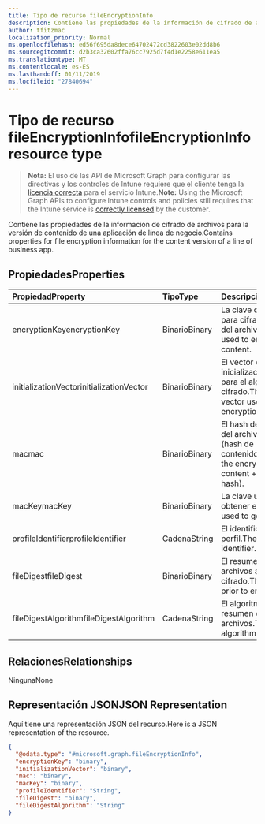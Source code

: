 ```yaml
---
title: Tipo de recurso fileEncryptionInfo
description: Contiene las propiedades de la información de cifrado de archivos para la versión de contenido de una aplicación de línea de negocio.
author: tfitzmac
localization_priority: Normal
ms.openlocfilehash: ed56f695da8dece64702472cd3822603e02dd8b6
ms.sourcegitcommit: d2b3ca32602ffa76cc7925d7f4d1e2258e611ea5
ms.translationtype: MT
ms.contentlocale: es-ES
ms.lasthandoff: 01/11/2019
ms.locfileid: "27840694"
---
```

# <a name="fileencryptioninfo-resource-type"></a><span data-ttu-id="93092-103">Tipo de recurso fileEncryptionInfo</span><span class="sxs-lookup"><span data-stu-id="93092-103">fileEncryptionInfo resource type</span></span>

> <span data-ttu-id="93092-104">**Nota:** El uso de las API de Microsoft Graph para configurar las directivas y los controles de Intune requiere que el cliente tenga la [licencia correcta](https://go.microsoft.com/fwlink/?linkid=839381) para el servicio Intune.</span><span class="sxs-lookup"><span data-stu-id="93092-104">**Note:** Using the Microsoft Graph APIs to configure Intune controls and policies still requires that the Intune service is [correctly licensed](https://go.microsoft.com/fwlink/?linkid=839381) by the customer.</span></span>

<span data-ttu-id="93092-105">Contiene las propiedades de la información de cifrado de archivos para la versión de contenido de una aplicación de línea de negocio.</span><span class="sxs-lookup"><span data-stu-id="93092-105">Contains properties for file encryption information for the content version of a line of business app.</span></span>
## <a name="properties"></a><span data-ttu-id="93092-106">Propiedades</span><span class="sxs-lookup"><span data-stu-id="93092-106">Properties</span></span>
|<span data-ttu-id="93092-107">Propiedad</span><span class="sxs-lookup"><span data-stu-id="93092-107">Property</span></span>|<span data-ttu-id="93092-108">Tipo</span><span class="sxs-lookup"><span data-stu-id="93092-108">Type</span></span>|<span data-ttu-id="93092-109">Descripción</span><span class="sxs-lookup"><span data-stu-id="93092-109">Description</span></span>|
|:---|:---|:---|
|<span data-ttu-id="93092-110">encryptionKey</span><span class="sxs-lookup"><span data-stu-id="93092-110">encryptionKey</span></span>|<span data-ttu-id="93092-111">Binario</span><span class="sxs-lookup"><span data-stu-id="93092-111">Binary</span></span>|<span data-ttu-id="93092-112">La clave que se usa para cifrar el contenido del archivo.</span><span class="sxs-lookup"><span data-stu-id="93092-112">The key used to encrypt the file content.</span></span>|
|<span data-ttu-id="93092-113">initializationVector</span><span class="sxs-lookup"><span data-stu-id="93092-113">initializationVector</span></span>|<span data-ttu-id="93092-114">Binario</span><span class="sxs-lookup"><span data-stu-id="93092-114">Binary</span></span>|<span data-ttu-id="93092-115">El vector de inicialización utilizado para el algoritmo de cifrado.</span><span class="sxs-lookup"><span data-stu-id="93092-115">The initialization vector used for the encryption algorithm.</span></span>|
|<span data-ttu-id="93092-116">mac</span><span class="sxs-lookup"><span data-stu-id="93092-116">mac</span></span>|<span data-ttu-id="93092-117">Binario</span><span class="sxs-lookup"><span data-stu-id="93092-117">Binary</span></span>|<span data-ttu-id="93092-118">El hash del contenido del archivo cifrado + IV (hash de contenido).</span><span class="sxs-lookup"><span data-stu-id="93092-118">The hash of the encrypted file content + IV (content hash).</span></span>|
|<span data-ttu-id="93092-119">macKey</span><span class="sxs-lookup"><span data-stu-id="93092-119">macKey</span></span>|<span data-ttu-id="93092-120">Binario</span><span class="sxs-lookup"><span data-stu-id="93092-120">Binary</span></span>|<span data-ttu-id="93092-121">La clave utilizada para obtener el MAC.</span><span class="sxs-lookup"><span data-stu-id="93092-121">The key used to get mac.</span></span>|
|<span data-ttu-id="93092-122">profileIdentifier</span><span class="sxs-lookup"><span data-stu-id="93092-122">profileIdentifier</span></span>|<span data-ttu-id="93092-123">Cadena</span><span class="sxs-lookup"><span data-stu-id="93092-123">String</span></span>|<span data-ttu-id="93092-124">El identificador del perfil.</span><span class="sxs-lookup"><span data-stu-id="93092-124">The the profile identifier.</span></span>|
|<span data-ttu-id="93092-125">fileDigest</span><span class="sxs-lookup"><span data-stu-id="93092-125">fileDigest</span></span>|<span data-ttu-id="93092-126">Binario</span><span class="sxs-lookup"><span data-stu-id="93092-126">Binary</span></span>|<span data-ttu-id="93092-127">El resumen de los archivos antes del cifrado.</span><span class="sxs-lookup"><span data-stu-id="93092-127">The file digest prior to encryption.</span></span>|
|<span data-ttu-id="93092-128">fileDigestAlgorithm</span><span class="sxs-lookup"><span data-stu-id="93092-128">fileDigestAlgorithm</span></span>|<span data-ttu-id="93092-129">Cadena</span><span class="sxs-lookup"><span data-stu-id="93092-129">String</span></span>|<span data-ttu-id="93092-130">El algoritmo del resumen de los archivos.</span><span class="sxs-lookup"><span data-stu-id="93092-130">The file digest algorithm.</span></span>|

## <a name="relationships"></a><span data-ttu-id="93092-131">Relaciones</span><span class="sxs-lookup"><span data-stu-id="93092-131">Relationships</span></span>
<span data-ttu-id="93092-132">Ninguna</span><span class="sxs-lookup"><span data-stu-id="93092-132">None</span></span>
## <a name="json-representation"></a><span data-ttu-id="93092-133">Representación JSON</span><span class="sxs-lookup"><span data-stu-id="93092-133">JSON Representation</span></span>
<span data-ttu-id="93092-134">Aquí tiene una representación JSON del recurso.</span><span class="sxs-lookup"><span data-stu-id="93092-134">Here is a JSON representation of the resource.</span></span>
<!-- {
  "blockType": "resource",
  "@odata.type": "microsoft.graph.fileEncryptionInfo"
}
-->
``` json
{
  "@odata.type": "#microsoft.graph.fileEncryptionInfo",
  "encryptionKey": "binary",
  "initializationVector": "binary",
  "mac": "binary",
  "macKey": "binary",
  "profileIdentifier": "String",
  "fileDigest": "binary",
  "fileDigestAlgorithm": "String"
}
```



